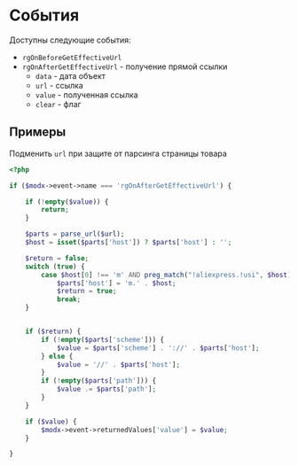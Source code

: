 # События

Доступны следующие события:

* `rgOnBeforeGetEffectiveUrl`
* `rgOnAfterGetEffectiveUrl` - получение прямой ссылки
  * `data`  - дата объект
  * `url`   - ссылка
  * `value` - полученная ссылка
  * `clear` - флаг

## Примеры

Подменить `url` при защите от парсинга страницы товара

```php
<?php

if ($modx->event->name === 'rgOnAfterGetEffectiveUrl') {

    if (!empty($value)) {
        return;
    }

    $parts = parse_url($url);
    $host = isset($parts['host']) ? $parts['host'] : '';

    $return = false;
    switch (true) {
        case $host[0] !== 'm' AND preg_match("!aliexpress.!usi", $host):
            $parts['host'] = 'm.' . $host;
            $return = true;
            break;
    }


    if ($return) {
        if (!empty($parts['scheme'])) {
            $value = $parts['scheme'] . '://' . $parts['host'];
        } else {
            $value = '//' . $parts['host'];
        }
        if (!empty($parts['path'])) {
            $value .= $parts['path'];
        }
    }

    if ($value) {
        $modx->event->returnedValues['value'] = $value;
    }

}
```
